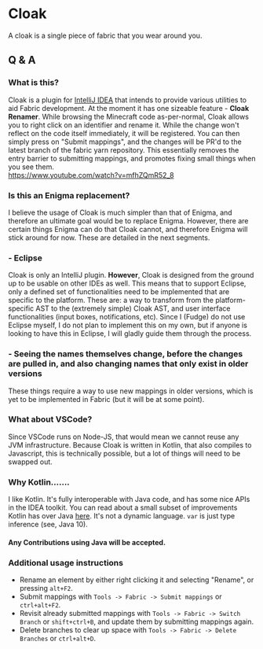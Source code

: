 # Cloak

A cloak is a single piece of fabric that you wear around you. 

## Q & A

### What is this?

Cloak is a plugin for [IntelliJ IDEA](https://www.jetbrains.com/idea/) that intends to provide various utilities to aid Fabric development. At the moment it has one sizeable feature - **Cloak Renamer**. While browsing the Minecraft code as-per-normal, Cloak allows you to right click on an identifier and rename it. While the change won't reflect on the code itself immediately, it will be registered. You can then simply press on "Submit mappings", and the changes will be PR'd to the latest branch of the fabric yarn repository. This essentially removes the entry barrier to submitting mappings, and promotes fixing small things when you see them.   
https://www.youtube.com/watch?v=mfhZQmR52_8
 
### Is this an Enigma replacement? 

I believe the usage of Cloak is much simpler than that of Enigma, and therefore an ultimate goal would be to replace Enigma. However, there are certain things Enigma can do that Cloak cannot, and therefore Enigma will stick around for now. These are detailed in the next segments. 

### - Eclipse

Cloak is only an IntelliJ plugin. **However**, Cloak is designed from the ground up to be usable on other IDEs as well. This means that to support Eclipse, only a defined set of functionalities need to be implemented that are specific to the platform. These are: a way to transform from the platform-specific AST to the (extremely simple) Cloak AST, and user interface functionalities (input boxes, notifications, etc). Since I (Fudge) do not use Eclipse myself, I do not plan to implement this on my own, but if anyone is looking to have this in Eclipse, I will gladly guide them through the process. 

### - Seeing the names themselves change, before the changes are pulled in, and also changing names that only exist in older versions

These things require a way to use new mappings in older versions, which is yet to be implemented in Fabric (but it will be at some point).

### What about VSCode? 

Since VSCode runs on Node-JS, that would mean we cannot reuse any JVM infrastructure. Because Cloak is written in Kotlin, that also compiles to Javascript, this is technically possible, but a lot of things will need to be swapped out. 

### Why Kotlin.......

I like Kotlin. It's fully interoperable with Java code, and has some nice APIs in the IDEA toolkit. You can read about a small subset of improvements Kotlin has over Java [here](https://kotlinlang.org/docs/reference/comparison-to-java.html).
It's not a dynamic language. `var` is just type inference (see, Java 10).

#### Any Contributions using Java will be accepted. 

  
  
  

### Additional usage instructions

- Rename an element by either right clicking it and selecting "Rename", or pressing `alt+F2`. 
- Submit mappings with `Tools -> Fabric -> Submit mappings` or `ctrl+alt+F2`.
- Revisit already submitted mappings with `Tools -> Fabric -> Switch Branch` or `shift+ctrl+B`, and update them by submitting mappings again.
- Delete branches to clear up space with `Tools -> Fabric -> Delete Branches` or `ctrl+alt+D`. 

